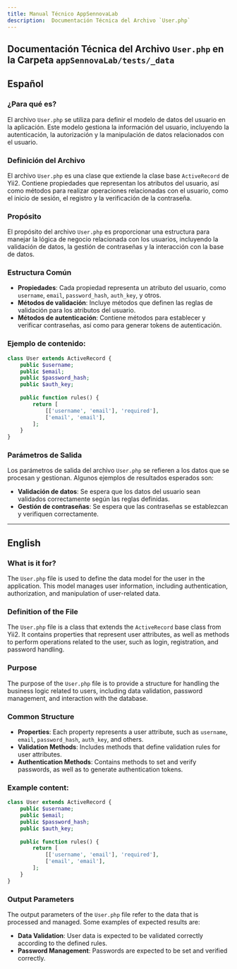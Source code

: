 ```yaml
---
title: Manual Técnico AppSennovaLab
description:  Documentación Técnica del Archivo `User.php`
---
```


## Documentación Técnica del Archivo `User.php` en la Carpeta `appSennovaLab/tests/_data`

## Español

### ¿Para qué es?
El archivo `User.php` se utiliza para definir el modelo de datos del usuario en la aplicación. Este modelo gestiona la información del usuario, incluyendo la autenticación, la autorización y la manipulación de datos relacionados con el usuario.

### Definición del Archivo
El archivo `User.php` es una clase que extiende la clase base `ActiveRecord` de Yii2. Contiene propiedades que representan los atributos del usuario, así como métodos para realizar operaciones relacionadas con el usuario, como el inicio de sesión, el registro y la verificación de la contraseña.

### Propósito
El propósito del archivo `User.php` es proporcionar una estructura para manejar la lógica de negocio relacionada con los usuarios, incluyendo la validación de datos, la gestión de contraseñas y la interacción con la base de datos.

### Estructura Común
- **Propiedades**: Cada propiedad representa un atributo del usuario, como `username`, `email`, `password_hash`, `auth_key`, y otros.
- **Métodos de validación**: Incluye métodos que definen las reglas de validación para los atributos del usuario.
- **Métodos de autenticación**: Contiene métodos para establecer y verificar contraseñas, así como para generar tokens de autenticación.

### Ejemplo de contenido:
```php
class User extends ActiveRecord {
    public $username;
    public $email;
    public $password_hash;
    public $auth_key;
    
    public function rules() {
        return [
            [['username', 'email'], 'required'],
            ['email', 'email'],
        ];
    }
}
```

### Parámetros de Salida
Los parámetros de salida del archivo `User.php` se refieren a los datos que se procesan y gestionan. Algunos ejemplos de resultados esperados son:
- **Validación de datos**: Se espera que los datos del usuario sean validados correctamente según las reglas definidas.
- **Gestión de contraseñas**: Se espera que las contraseñas se establezcan y verifiquen correctamente.

---

## English

### What is it for?
The `User.php` file is used to define the data model for the user in the application. This model manages user information, including authentication, authorization, and manipulation of user-related data.

### Definition of the File
The `User.php` file is a class that extends the `ActiveRecord` base class from Yii2. It contains properties that represent user attributes, as well as methods to perform operations related to the user, such as login, registration, and password handling.

### Purpose
The purpose of the `User.php` file is to provide a structure for handling the business logic related to users, including data validation, password management, and interaction with the database.

### Common Structure
- **Properties**: Each property represents a user attribute, such as `username`, `email`, `password_hash`, `auth_key`, and others.
- **Validation Methods**: Includes methods that define validation rules for user attributes.
- **Authentication Methods**: Contains methods to set and verify passwords, as well as to generate authentication tokens.

### Example content:
```php
class User extends ActiveRecord {
    public $username;
    public $email;
    public $password_hash;
    public $auth_key;
    
    public function rules() {
        return [
            [['username', 'email'], 'required'],
            ['email', 'email'],
        ];
    }
}
```

### Output Parameters
The output parameters of the `User.php` file refer to the data that is processed and managed. Some examples of expected results are:
- **Data Validation**: User data is expected to be validated correctly according to the defined rules.
- **Password Management**: Passwords are expected to be set and verified correctly.

